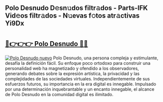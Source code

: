 ## Polo Desnudo D𝚎sn𝚞dos filtr𝚊dos - Parts-lFK Vid𝚎os filtr𝚊dos - N𝚞evas f𝚘tos atr𝚊ctivas Yi9Dx

# <h2><a href="http://mb95u0e.tromn.icu/?c=Polo+Desnudo">🔗👉👉👉 Polo Desnudo 🔗🔗</a></h2>

[![Polo Desnudo nuevo](https://i.imgur.com/pEAQMta.gif)](http://mb95u0e.tromn.icu/?c=Polo+Desnudo)
Polo Desnudo, una persona compleja y estimulante, desafía la definición fácil. Su enfoque poco ortodoxo para construir una personalidad web ha magnetizado y ofendido a los observadores, generando debates sobre la expresión artística, la privacidad y las complejidades de las sociedades virtuales. Independientemente de sus esfuerzos futuros, su importancia en la era digital es innegable. Impulsado por una determinación inquebrantable y un encanto innegable, el alcance de Polo Desnudo en la comunidad digital es ilimitado.
